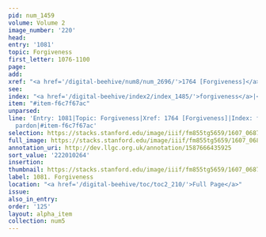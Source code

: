 ```yaml
---
pid: num_1459
volume: Volume 2
image_number: '220'
head:
entry: '1081'
topic: Forgiveness
first_letter: 1076-1100
page:
add:
xref: "<a href='/digital-beehive/num8/num_2696/'>1764 [Forgiveness]</a>"
see:
index: "<a href='/digital-beehive/index2/index_1485/'>forgiveness</a>|<a href='/digital-beehive/index4/index_2833/'>pardon</a>"
item: "#item-f6c7f67ac"
unparsed:
line: 'Entry: 1081|Topic: Forgiveness|Xref: 1764 [Forgiveness]|Index: forgiveness|Index:
  pardon|#item-f6c7f67ac'
selection: https://stacks.stanford.edu/image/iiif/fm855tg5659/1607_0687/880,264,2778,996/full/0/default.jpg
full_image: https://stacks.stanford.edu/image/iiif/fm855tg5659/1607_0687/full/full/0/default.jpg
annotation_uri: http://dev.llgc.org.uk/annotation/1587666435925
sort_value: '222010264'
insertion:
thumbnail: https://stacks.stanford.edu/image/iiif/fm855tg5659/1607_0687/880,264,600,180/250,/0/default.jpg
label: 1081. Forgiveness
location: "<a href='/digital-beehive/toc/toc2_210/'>Full Page</a>"
issue:
also_in_entry:
order: '125'
layout: alpha_item
collection: num5
---
```


